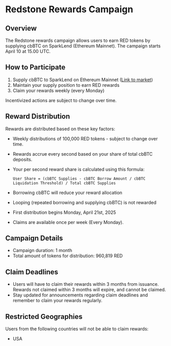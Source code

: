 # Redstone Rewards Campaign

## Overview

The Redstone rewards campaign allows users to earn RED tokens by supplying cbBTC on SparkLend (Ethereum Mainnet). The campaign starts April 10 at 15.00 UTC.

## How to Participate

1. Supply cbBTC to SparkLend on Ethereum Mainnet ([Link to market](https://app.spark.fi/markets/1/0xcbB7C0000aB88B473b1f5aFd9ef808440eed33Bf))
2. Maintain your supply position to earn RED rewards
3. Claim your rewards weekly (every Monday)

Incentivized actions are subject to change over time.

## Reward Distribution

Rewards are distributed based on these key factors:

- Weekly distributions of 100,000 RED tokens - subject to change over time.
- Rewards accrue every second based on your share of total cbBTC deposits.
- Your per second reward share is calculated using this formula:

  `User Share = (cbBTC Supplies - cbBTC Borrow Amount / cbBTC Liquidation Threshold) / Total cbBTC Supplies`

- Borrowing cbBTC will reduce your reward allocation
- Looping (repeated borrowing and supplying cbBTC) is not rewarded
- First distribution begins Monday, April 21st, 2025
- Claims are available once per week (Every Monday).

## Campaign Details

- Campaign duration: 1 month
- Total amount of tokens for distribution: 960,819 RED

## Claim Deadlines

- Users will have to claim their rewards within 3 months from issuance. Rewards not claimed within 3 months will expire, and cannot be claimed.
- Stay updated for announcements regarding claim deadlines and remember to claim your rewards regularly.

## Restricted Geographies
Users from the following countries will not be able to claim rewards:
- USA